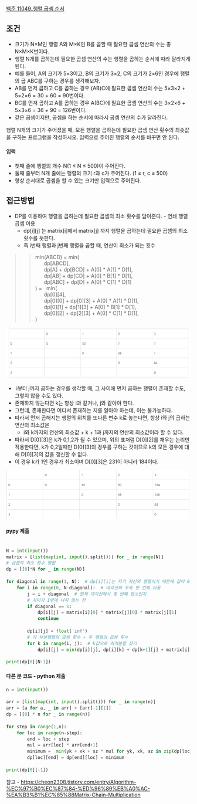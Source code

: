 
[백준 11049_행렬 곱셈 순서](https://www.acmicpc.net/problem/11049)


## 조건

- 크기가 N×M인 행렬 A와 M×K인 B를 곱할 때 필요한 곱셈 연산의 수는 총 N×M×K번이다. 
- 행렬 N개를 곱하는데 필요한 곱셈 연산의 수는 행렬을 곱하는 순서에 따라 달라지게 된다.
- 예를 들어, A의 크기가 5×3이고, B의 크기가 3×2, C의 크기가 2×6인 경우에 행렬의 곱 ABC를 구하는 경우를 생각해보자.
-  AB를 먼저 곱하고 C를 곱하는 경우 (AB)C에 필요한 곱셈 연산의 수는 5×3×2 + 5×2×6 = 30 + 60 = 90번이다.
- BC를 먼저 곱하고 A를 곱하는 경우 A(BC)에 필요한 곱셈 연산의 수는 3×2×6 + 5×3×6 = 36 + 90 = 126번이다.
- 같은 곱셈이지만, 곱셈을 하는 순서에 따라서 곱셈 연산의 수가 달라진다.

행렬 N개의 크기가 주어졌을 때, 모든 행렬을 곱하는데 필요한 곱셈 연산 횟수의 최솟값을 구하는 프로그램을 작성하시오. 입력으로 주어진 행렬의 순서를 바꾸면 안 된다.


#### 입력

- 첫째 줄에 행렬의 개수 N(1 ≤ N ≤ 500)이 주어진다.
- 둘째 줄부터 N개 줄에는 행렬의 크기 r과 c가 주어진다. (1 ≤ r, c ≤ 500)
- 항상 순서대로 곱셈을 할 수 있는 크기만 입력으로 주어진다.


## 접근방법

- DP를 이용하여 행렬을 곱하는데 필요한 곱셈의 최소 횟수를 담아준다. - 연쇄 행렬 곱셈 이용
	- dp[i][j] 는 matrix[i]에서 matrix[j] 까지 행렬을 곱하는데 필요한 곱셈의 최소 횟수를 뜻한다.
	- 즉 i번째 행렬과 j번째 행렬을 곱할 때, 연산이 최소가 되는 횟수

> > min(ABCD) = min(  
>       dp[ABCD],  
>       dp[A] + dp[BCD] + A[0] * A[1] * D[1],  
>       dp[AB] + dp[CD] + A[0] * B[1] * D[1],  
>       dp[ABC] + dp[D] + A[0] * C[1] * D[1]  
> ) =   min(  
>       dp[0][4],  
>       dp[0][0] + dp[0][3] + A[0] * A[1] * D[1],  
>       dp[0][1] + dp[1][3] + A[0] * B[1] * D[1],  
>       dp[0][2] + dp[2][3] + A[0] * C[1] * D[1],  
> )


![](Algorithm/baekjoon/assets/Pasted%20image%2020230301194151.png)


-  i부터 j까지 곱하는 경우를 생각할 때, 그 사이에 먼저 곱하는 행렬이 존재할 수도, 그렇지 않을 수도 있다.
- 존재하지 않는다면 k는 항상 i과 같거나, j와 같아야 한다. 
- 그런데, 존재한다면 어디서 존재하는 지를 알아야 하는데, 이는 불가능하다. 
- 따라서 먼저 곱해지는 행렬의 위치를 또다른 변수 k로 놓는다면, 항상 i와 j의 곱하는 연산의 최소값은 
	- i와 k까지의 연산의 최소값 + k + 1과 j까지의 연산의 최소값이라 할 수 있다.
- 따라서 D[0][3]은 k가 0,1,2가 될 수 있으며, 위의 표처럼 D[0][2]를 채우는 논리만 적용한다면, k가 0,2일때만 D[0][3]의 경우를 구하는 것이므로 k의 모든 경우에 대해 D[0][3]의 값을 갱신할 수 없다. 
- 이 경우 k가 1인 경우가 최소이며 D[0][3]은 231이 아니라 184이다.

![](Algorithm/baekjoon/assets/Pasted%20image%2020230301201316.png)

#### pypy 제출 

```python

N = int(input())
matrix = [list(map(int, input().split())) for _ in range(N)]
# 곱셈의 최소 횟수 행렬
dp = [[0]*N for _ in range(N)]

for diagonal in range(1, N):  # dp[i][i]는 자기 자신의 행렬이기 때문에 값이 0
    for i in range(0, N-diagonal):  # 대각선의 우측 한 칸씩 이동
        j = i + diagonal  # 현재 대각선에서 몇 번째 원소인지
        # 차이가 1밖에 나지 않는 칸
        if diagonal == 1:
            dp[i][j] = matrix[i][0] * matrix[j][0] * matrix[j][1]
            continue

        dp[i][j] = float('inf')
        # 각 부분행렬의 곱셈 횟수 + 두 행렬의 곱셈 횟수
        for k in range(i, j):  # k값으로 최적분할 찾기
            dp[i][j] = min(dp[i][j], dp[i][k] + dp[k+1][j] + matrix[i][0] * matrix[k][1] * matrix[j][1])

print(dp[0][N-1])
```


#### 다른 분 코드 - python 제출

```python
n = int(input())

arr = [list(map(int, input().split())) for _ in range(n)]
arr = [a for a, _ in arr] + [arr[-1][1]]
dp = [[0] * n for _ in range(n)]

for step in range(1,n):
    for loc in range(n-step):
        end = loc + step
        mul = arr[loc] * arr[end+1]
        minimum =  min(yk + xk + sz * mul for yk, xk, sz in zip(dp[loc][loc:end], dp[end][loc+1:end+1], arr[loc+1:end+1]))
        dp[loc][end] = dp[end][loc] = minimum

print(dp[0][-1])

```



참고 - https://cheon2308.tistory.com/entry/Algorithm-%EC%97%B0%EC%87%84-%ED%96%89%EB%A0%AC-%EA%B3%B1%EC%85%88Matrix-Chain-Multiplication

